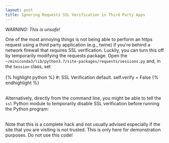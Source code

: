 ```yaml
---
layout: post
title: Ignoring Requests SSL Verification in Third Party Apps
---
```


<!--
<img class="img-left" align="left" src="{{ site.url }}/images/">
-->

<i>WARNING: This is unsafe!</i>

One of the most annoying things is not being able to perform an https request using a third party application (e.g., twine) if you're behind a network firewall that requires SSL verification. Luckily, you can turn this off by temporarily modifying the requests package. Open the `~/miniconda3/lib/python3.7/site-packages/requests/sessions.py` and, in the `Session` class, set
<br><br>
{% highlight python %}
#: SSL Verification default.
self.verify = False
{% endhighlight %}
<br><br>

Alternatively, directly from the command line, you might be able to tell the `ssl` Python module to temporarily disable SSL verification before running the Python program:
<br><br>
<!--
{% highlight %}
PYTHONHTTPSVERIFY=0 python your_script.py
{% endhighlight %}
<br><br>
-->

Note that this is a complete hack and not usually advised especially if the site that you are visiting is not trusted. This is only here for demonstration purposes. Do not use this code! 
